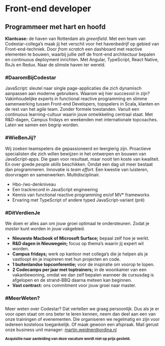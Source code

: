 # Front-end developer

## Programmeer met hart en hoofd 
  
   
**Klantcase:** de haven van Rotterdam als *greenfield*. Met een team van Codestar-collega’s 
maak jij het verschil voor het havenbedrijf op gebied van Front-end-techniek. 
Door *from scratch* een dashboard met reactive elementen te bouwen, waarbij jullie zelf de 
front-end architectuur bepalen en continuous deployment inrichten. Met Angular, TypeScript, 
React Native, RxJs en Redux. Naar de slimste haven ter wereld.

### #DaaromBijCodestar 

JavaScript: sleutel naar single page-applicaties die zich dynamisch aanpassen aan moderne gebruikers. Waarom wij hier succesvol in zijn? Vakinhoudelijke experts in functional reactive programming en slimme samenwerking tussen Front-end Developers, topspelers in Scala, klanten en de rest van het agile team. Zonder formele toestanden. Vanuit een continuous learning-cultuur waarin jouw ontwikkeling centraal staat. Met R&D-dagen, Campus fridays en weekenden met internationale topcoaches. Laten we samen een begrip worden. 


### #WieBenJij? 

Wij zoeken teamspelers die gepassioneerd en leergierig zijn. 
Proactieve specialisten die zich willen bewijzen in het ontwerpen en 
bouwen van JavaScript-apps. Die gaan voor resultaat, maar nooit ten koste van kwaliteit. 
En over goede *people skills* beschikken. Omdat een dag uit meer bestaat dan programmeren. 
Innovatie is *team effort*. Een kwestie van luisteren, doorvragen en samenwerken. 
Multidisciplinair. 

* Hbo-/wo-denkniveau 
* Een trackrecord in JavaScript engineering  
* Kennis van functional reactive programming en/of MV* frameworks 
* Ervaring met TypeScript of andere typed JavaScript-variant (pré) 


### #DitVerdienJe 

We doen er alles aan om jouw groei optimaal te ondersteunen. Zodat je *master* 
kunt worden in jouw vakgebied. 

* **Nieuwste Macbook of Microsoft Surface;** bepaal zelf hoe je werkt. 
* **R&D dagen in Nieuwegein;** focus op thema’s waarin jij expert wil worden. 
* **Campus fridays;** werk op kantoor met collega’s die je helpen als je vastloopt én je inspireren met hun projecten en code. 
* **1 buitenlandse topconferentie;** voor de inspiratie om voorop te lopen. 
* **2 Codecamps per jaar met toptrainers;** in de woonkamer van een vakantiewoning, omdat we dan zelf bepalen wanneer de cursusdag is afgelopen en de strand-BBQ daarna meteen kan beginnen. 
* **Vast contract:** ons commitment voor jouw groei naar master. 

 
### #MeerWeten? 

Meer weten over Codestar? Dat vertellen we graag persoonlijk. Dus als je er voor open staat 
om ons beter te leren kennen, neem dan deel aan een van onze trainingen of evenementen. Die 
organiseren we regelmatig en zijn voor iedereen kosteloos toegankelijk. Of maak gewoon een 
afspraak. Mail gerust onze business unit manager: [martin.weidner@ordina.nl](mailto:martin.weidner@ordina.nl)

<small>**Acquisitie naar aanleiding van deze vacature wordt niet op prijs gesteld.**</small>